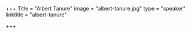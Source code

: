 +++
Title = "Albert Tanure"
image = "albert-tanure.jpg"
type = "speaker"
linktitle = "albert-tanure"

+++

